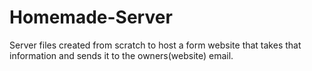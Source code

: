 # Homemade-Server
Server files created from scratch to host a form website that takes that information and sends it to the owners(website) email.
